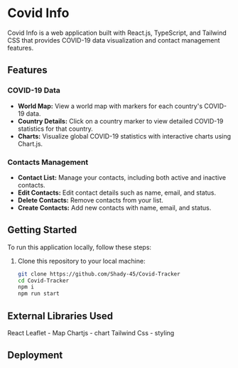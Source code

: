 # Covid Info

Covid Info is a web application built with React.js, TypeScript, and Tailwind CSS that provides COVID-19 data visualization and contact management features.

## Features

### COVID-19 Data

- **World Map:** View a world map with markers for each country's COVID-19 data.
- **Country Details:** Click on a country marker to view detailed COVID-19 statistics for that country.
- **Charts:** Visualize global COVID-19 statistics with interactive charts using Chart.js.

### Contacts Management

- **Contact List:** Manage your contacts, including both active and inactive contacts.
- **Edit Contacts:** Edit contact details such as name, email, and status.
- **Delete Contacts:** Remove contacts from your list.
- **Create Contacts:** Add new contacts with name, email, and status.

## Getting Started

To run this application locally, follow these steps:

1. Clone this repository to your local machine:

   ```bash
   git clone https://github.com/Shady-45/Covid-Tracker
   cd Covid-Tracker
   npm i
   npm run start
   ```

## External Libraries Used

React Leaflet - Map
Chartjs - chart
Tailwind Css - styling

## Deployment

